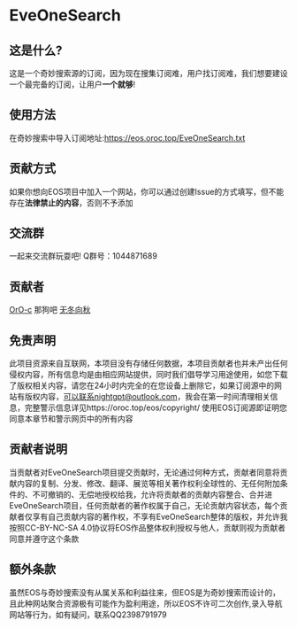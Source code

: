 # EveOneSearch
## 这是什么?
这是一个奇妙搜索源的订阅，因为现在搜集订阅难，用户找订阅难，我们想要建设一个最完备的订阅，让用户**一个就够**!
## 使用方法
在奇妙搜索中导入订阅地址:<https://eos.oroc.top/EveOneSearch.txt>
## 贡献方式
如果你想向EOS项目中加入一个网站，你可以通过创建Issue的方式填写，但不能存在**法律禁止的内容**，否则不予添加
## 交流群
一起来交流群玩耍吧!
Q群号：1044871689
## 贡献者
[OrO-c](https://github.com/OrO-c/ "@OrO-c")
那狗吧
[无冬向秋](https://www.magicalapk.com/app/share/user?id=488)
## 免责声明
此项目资源来自互联网，本项目没有存储任何数据，本项目贡献者也并未产出任何侵权内容，所有信息均是由相应网站提供，同时我们倡导学习用途使用，如您下载了版权相关内容，请您在24小时内完全的在您设备上删除它，如果订阅源中的网站有版权内容，可以联系nightgpt@outlook.com，我会在第一时间清理相关信息，完整警示信息详见https://oroc.top/eos/copyright/
使用EOS订阅源即证明您同意本章节和警示网页中的所有内容
## 贡献者说明
当贡献者对EveOneSearch项目提交贡献时，无论通过何种方式，贡献者同意将贡献内容的复制、分发、修改、翻译、展览等相关著作权利全球性的、无任何附加条件的、不可撤销的、无偿地授权给我，允许将贡献者的贡献内容整合、合并进EveOneSearch项目，任何贡献者的著作权属于自己，无论贡献内容状态，每个贡献者仅享有自己贡献内容的著作权，不享有EveOneSearch整体的版权，并允许我按照CC-BY-NC-SA 4.0协议将EOS作品整体权利授权与他人，贡献则视为贡献者同意并遵守这个条款
## 额外条款
虽然EOS与奇妙搜索没有从属关系和利益往来，但EOS是为奇妙搜索而设计的，且此种网站聚合资源极有可能作为盈利用途，所以EOS不许可二次创作,录入导航网站等行为，如有疑问，联系QQ2398791979
